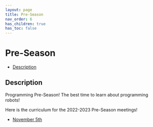 ```yaml
---
layout: page
title: Pre-Season
nav_order: 6
has_children: true
has_toc: false
---
```


# Pre-Season

* [Description](#description)

## Description

Programming Pre-Season! The best time to learn about programming robots!

Here is the curriculum for the 2022-2023 Pre-Season meetings!

* [November 5th](/preseason/2023-11-5)